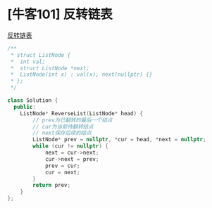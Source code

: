 # [牛客101] 反转链表

[反转链表](https://www.nowcoder.com/practice/75e878df47f24fdc9dc3e400ec6058ca?tpId=295&tqId=23286&ru=/exam/company&qru=/ta/format-top101/question-ranking&sourceUrl=%2Fexam%2Fcompany)

```c++
/**
 * struct ListNode {
 *  int val;
 *  struct ListNode *next;
 *  ListNode(int x) : val(x), next(nullptr) {}
 * };
 */

class Solution {
  public:
    ListNode* ReverseList(ListNode* head) {
        // prev为已翻转的最后一个结点
        // cur为当前待翻转结点
        // next保存后续的结点
        ListNode* prev = nullptr, *cur = head, *next = nullptr;
        while (cur != nullptr) {
            next = cur->next;
            cur->next = prev;
            prev = cur;
            cur = next;
        }
        return prev;
    }
};
```

